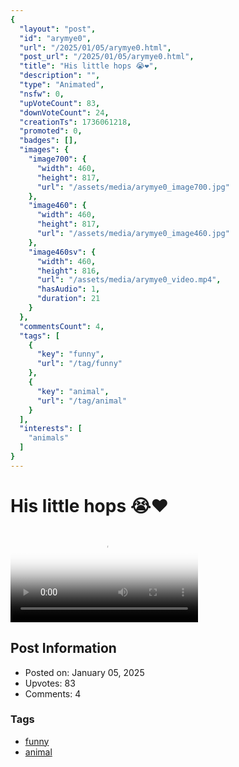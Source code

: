 ```yaml
---
{
  "layout": "post",
  "id": "arymye0",
  "url": "/2025/01/05/arymye0.html",
  "post_url": "/2025/01/05/arymye0.html",
  "title": "His little hops 😭❤️",
  "description": "",
  "type": "Animated",
  "nsfw": 0,
  "upVoteCount": 83,
  "downVoteCount": 24,
  "creationTs": 1736061218,
  "promoted": 0,
  "badges": [],
  "images": {
    "image700": {
      "width": 460,
      "height": 817,
      "url": "/assets/media/arymye0_image700.jpg"
    },
    "image460": {
      "width": 460,
      "height": 817,
      "url": "/assets/media/arymye0_image460.jpg"
    },
    "image460sv": {
      "width": 460,
      "height": 816,
      "url": "/assets/media/arymye0_video.mp4",
      "hasAudio": 1,
      "duration": 21
    }
  },
  "commentsCount": 4,
  "tags": [
    {
      "key": "funny",
      "url": "/tag/funny"
    },
    {
      "key": "animal",
      "url": "/tag/animal"
    }
  ],
  "interests": [
    "animals"
  ]
}
---
```


# His little hops 😭❤️

<video controls playsinline loop poster="/assets/media/arymye0_image460.jpg">
  <source src="/assets/media/arymye0_video.mp4" type="video/mp4">
  Your browser does not support the video tag.
</video>

## Post Information

- Posted on: January 05, 2025
- Upvotes: 83
- Comments: 4

### Tags

- [funny](/tag/funny)
- [animal](/tag/animal)
